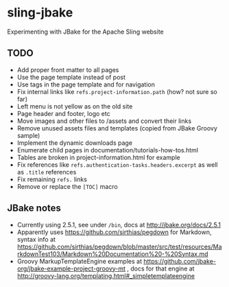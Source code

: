 # sling-jbake
Experimenting with JBake for the Apache Sling website

## TODO
* Add proper front matter to all pages
* Use the page template instead of post
* Use tags in the page template and for navigation
* Fix internal links like `refs.project-information.path` (how? not sure so far)
* Left menu is not yellow as on the old site
* Page header and footer, logo etc
* Move images and other files to /assets and convert their links
* Remove unused assets files and templates (copied from JBake Groovy sample)
* Implement the dynamic downloads page
* Enumerate child pages in documentation/tutorials-how-tos.html
* Tables are broken in project-information.html for example
* Fix references like `refs.authentication-tasks.headers.excerpt` as well as `.title` references
* Fix remaining `refs.` links
* Remove or replace the `[TOC]` macro

## JBake notes
* Currently using 2.5.1, see under `/bin`, docs at http://jbake.org/docs/2.5.1
* Apparently uses https://github.com/sirthias/pegdown for Markdown, syntax info at https://github.com/sirthias/pegdown/blob/master/src/test/resources/MarkdownTest103/Markdown%20Documentation%20-%20Syntax.md
* Groovy MarkupTemplateEngine examples at https://github.com/jbake-org/jbake-example-project-groovy-mt , docs for that engine at http://groovy-lang.org/templating.html#_simpletemplateengine
